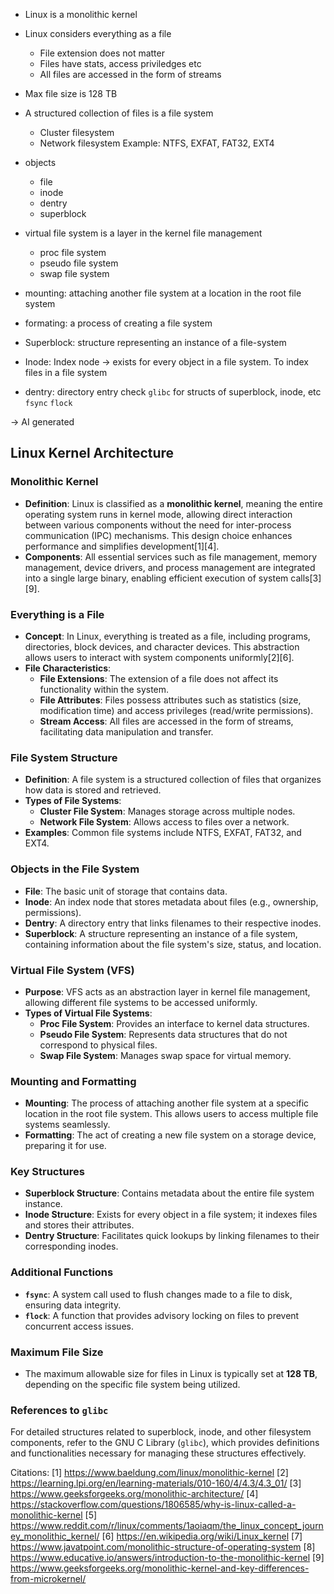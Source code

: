 - Linux is a monolithic kernel
- Linux considers everything as a file
	- File extension does not matter
	- Files have stats, access priviledges etc
	- All files are accessed in the form of streams
- Max file size is 128 TB

- A structured collection of files is a file system
	- Cluster filesystem
	- Network filesystem
Example: NTFS, EXFAT, FAT32, EXT4

- objects
	- file
	- inode
	- dentry
	- superblock


- virtual file system is a layer in the kernel file management
	- proc file system
	- pseudo file system
	- swap file system

- mounting: attaching another file system at a location in the root file system
- formating: a process of creating a file system

- Superblock: structure representing an instance of a file-system
- Inode: Index node -> exists for every object in a file system. To index files in a file system
- dentry: directory entry 
check `glibc` for structs of superblock, inode, etc
`fsync`
`flock`


-> AI generated
## Linux Kernel Architecture

### Monolithic Kernel
- **Definition**: Linux is classified as a **monolithic kernel**, meaning the entire operating system runs in kernel mode, allowing direct interaction between various components without the need for inter-process communication (IPC) mechanisms. This design choice enhances performance and simplifies development[1][4].
- **Components**: All essential services such as file management, memory management, device drivers, and process management are integrated into a single large binary, enabling efficient execution of system calls[3][9].

### Everything is a File
- **Concept**: In Linux, everything is treated as a file, including programs, directories, block devices, and character devices. This abstraction allows users to interact with system components uniformly[2][6].
- **File Characteristics**:
  - **File Extensions**: The extension of a file does not affect its functionality within the system.
  - **File Attributes**: Files possess attributes such as statistics (size, modification time) and access privileges (read/write permissions).
  - **Stream Access**: All files are accessed in the form of streams, facilitating data manipulation and transfer.

### File System Structure
- **Definition**: A file system is a structured collection of files that organizes how data is stored and retrieved.
- **Types of File Systems**:
  - **Cluster File System**: Manages storage across multiple nodes.
  - **Network File System**: Allows access to files over a network.
- **Examples**: Common file systems include NTFS, EXFAT, FAT32, and EXT4.

### Objects in the File System
- **File**: The basic unit of storage that contains data.
- **Inode**: An index node that stores metadata about files (e.g., ownership, permissions).
- **Dentry**: A directory entry that links filenames to their respective inodes.
- **Superblock**: A structure representing an instance of a file system, containing information about the file system's size, status, and location.

### Virtual File System (VFS)
- **Purpose**: VFS acts as an abstraction layer in kernel file management, allowing different file systems to be accessed uniformly.
- **Types of Virtual File Systems**:
  - **Proc File System**: Provides an interface to kernel data structures.
  - **Pseudo File System**: Represents data structures that do not correspond to physical files.
  - **Swap File System**: Manages swap space for virtual memory.

### Mounting and Formatting
- **Mounting**: The process of attaching another file system at a specific location in the root file system. This allows users to access multiple file systems seamlessly.
- **Formatting**: The act of creating a new file system on a storage device, preparing it for use.

### Key Structures
- **Superblock Structure**: Contains metadata about the entire file system instance.
- **Inode Structure**: Exists for every object in a file system; it indexes files and stores their attributes.
- **Dentry Structure**: Facilitates quick lookups by linking filenames to their corresponding inodes.

### Additional Functions
- **`fsync`**: A system call used to flush changes made to a file to disk, ensuring data integrity.
- **`flock`**: A function that provides advisory locking on files to prevent concurrent access issues.

### Maximum File Size
- The maximum allowable size for files in Linux is typically set at **128 TB**, depending on the specific file system being utilized.

### References to `glibc`
For detailed structures related to superblock, inode, and other filesystem components, refer to the GNU C Library (`glibc`), which provides definitions and functionalities necessary for managing these structures effectively.

Citations:
[1] https://www.baeldung.com/linux/monolithic-kernel
[2] https://learning.lpi.org/en/learning-materials/010-160/4/4.3/4.3_01/
[3] https://www.geeksforgeeks.org/monolithic-architecture/
[4] https://stackoverflow.com/questions/1806585/why-is-linux-called-a-monolithic-kernel
[5] https://www.reddit.com/r/linux/comments/1aoiaqm/the_linux_concept_journey_monolithic_kernel/
[6] https://en.wikipedia.org/wiki/Linux_kernel
[7] https://www.javatpoint.com/monolithic-structure-of-operating-system
[8] https://www.educative.io/answers/introduction-to-the-monolithic-kernel
[9] https://www.geeksforgeeks.org/monolithic-kernel-and-key-differences-from-microkernel/